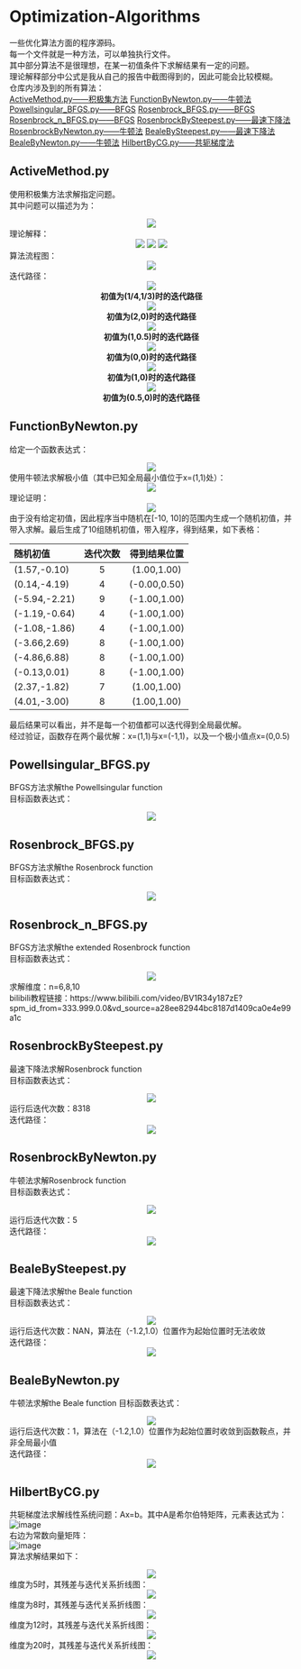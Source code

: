 # Optimization-Algorithms
一些优化算法方面的程序源码。</br>
每一个文件就是一种方法，可以单独执行文件。</br>
其中部分算法不是很理想，在某一初值条件下求解结果有一定的问题。</br>
理论解释部分中公式是我从自己的报告中截图得到的，因此可能会比较模糊。</br>
仓库内涉及到的所有算法：</br>
<a href='#ActiveMethod'>ActiveMethod.py——积极集方法</a>
<a href='#FunctionByNewton'>FunctionByNewton.py——牛顿法</a>
<a href='#Powellsingular_BFGS'>Powellsingular_BFGS.py——BFGS</a>
<a href='#Rosenbrock_BFGS'>Rosenbrock_BFGS.py——BFGS</a>
<a href='#Rosenbrock_n_BFGS'>Rosenbrock_n_BFGS.py——BFGS</a>
<a href='#RosenbrockBySteepest'>RosenbrockBySteepest.py——最速下降法</a>
<a href='#RosenbrockByNewton'>RosenbrockByNewton.py——牛顿法</a>
<a href='#BealeBySteepest'>BealeBySteepest.py——最速下降法</a>
<a href='#BealeByNewton'>BealeByNewton.py——牛顿法</a>
<a href='#HilbertByCG'>HilbertByCG.py——共轭梯度法</a>

## ActiveMethod.py
<span id='ActiveMethod'></span>
使用积极集方法求解指定问题。</br>
其中问题可以描述为为：</br>
<div align="center">
  <img src=https://user-images.githubusercontent.com/77096562/180652899-cbda333e-c9ad-4443-ac4e-524b08fd0f93.png>
</div>
理论解释：</br>
<div align="center">
  <img src=https://user-images.githubusercontent.com/77096562/180654739-2ebc86c4-4d4e-4f21-921b-2c4e7788f034.png>
  <img src=https://user-images.githubusercontent.com/77096562/180654795-8a543e97-b5b8-488a-8891-308a1d5b5322.png>
  <img src=https://user-images.githubusercontent.com/77096562/180654826-28f7fd0c-60d8-4b5c-8a17-89f70614af73.png>
</div>
算法流程图：</br>
<div align="center">
  <img src=https://user-images.githubusercontent.com/77096562/180652973-48696510-41a4-4a44-8920-4f0a83576ac1.png>
</div>
迭代路径：</br>
<div align="center">
  <img src=https://user-images.githubusercontent.com/77096562/180654119-800f6e64-e886-497b-81e9-ec2d256e03d9.png></br>
  <strong>初值为(1/4,1/3)时的迭代路径</strong>
</div>
<div align="center">
  <img src=https://user-images.githubusercontent.com/77096562/180654351-ea24c564-02a4-4192-a1de-bd50e5da92b4.png></br>
  <strong>初值为(2,0)时的迭代路径</strong>
</div>
<div align="center">
  <img src=https://user-images.githubusercontent.com/77096562/180654378-2335ac89-5186-40a0-a8e6-eacc9f7df875.png></br>
  <strong>初值为(1,0.5)时的迭代路径</strong>
</div>
<div align="center">
  <img src=https://user-images.githubusercontent.com/77096562/180654504-ce75e8ff-bcb8-4f35-b207-e72af15acc82.png></br>
  <strong>初值为(0,0)时的迭代路径</strong>
</div>
<div align="center">
  <img src=https://user-images.githubusercontent.com/77096562/180654528-d0c63407-79cd-4c35-a7cd-c93ba5cd94be.png></br>
  <strong>初值为(1,0)时的迭代路径</strong>
</div>
<div align="center">
  <img src=https://user-images.githubusercontent.com/77096562/180654557-b915ece6-b555-4cc6-ae5d-060cf94f2665.png></br>
  <strong>初值为(0.5,0)时的迭代路径</strong>
</div>

## FunctionByNewton.py
<span id='FunctionByNewton'></span>
给定一个函数表达式：</br>
<div align="center">
  <img src=https://user-images.githubusercontent.com/77096562/180651760-5bcc622c-d106-4fe9-a2a7-f367204a9c83.png>
</div>
使用牛顿法求解极小值（其中已知全局最小值位于x=(1,1)处）：</br>
<div align="center">
  <img src=https://user-images.githubusercontent.com/77096562/180651823-b7dbb040-7681-4bd2-98c4-4a900dd33795.png>
</div>
理论证明：</br>
<div align="center">
  <img src=https://user-images.githubusercontent.com/77096562/180652048-2e1f159c-d56c-4854-8411-cd457050b913.png>
</div>
由于没有给定初值，因此程序当中随机在[-10, 10]的范围内生成一个随机初值，并带入求解。最后生成了10组随机初值，带入程序，得到结果，如下表格：</br>

|   随机初值        | 迭代次数 |   得到结果位置  |
| :---             |  :---:   |     :---:      |
| (1.57,-0.10)     | 5        |  (1.00,1.00)   |
| (0.14,-4.19)     | 4        |  (-0.00,0.50)  |
| (-5.94,-2.21)    | 9        |  (-1.00,1.00)  |
| (-1.19,-0.64)    | 4        |  (-1.00,1.00)  |
| (-1.08,-1.86)    | 4        |  (-1.00,1.00)  |
| (-3.66,2.69)     | 8        |  (-1.00,1.00)  |
| (-4.86,6.88)     | 8        |  (-1.00,1.00)  |
| (-0.13,0.01)     | 8        |  (-1.00,1.00)  |
| (2.37,-1.82)     | 7        |  (1.00,1.00)   |
| (4.01,-3.00)     | 8        |  (1.00,1.00)   |

最后结果可以看出，并不是每一个初值都可以迭代得到全局最优解。</br>经过验证，函数存在两个最优解：x=(1,1)与x=(-1,1)，以及一个极小值点x=(0,0.5)

## Powellsingular_BFGS.py
<span id='Powellsingular_BFGS'></span>
BFGS方法求解the Powellsingular function</br>
目标函数表达式：</br>
<div align="center">
  <img src=https://user-images.githubusercontent.com/77096562/180646534-c9fba3fc-14b4-4f89-9266-db07437dc221.png>
</div>

## Rosenbrock_BFGS.py
<span id='Rosenbrock_BFGS'></span>
BFGS方法求解the Rosenbrock function</br>
目标函数表达式：</br>
<div align="center">
  <img src=https://user-images.githubusercontent.com/77096562/180644370-b1ea99b9-025a-477b-bc09-e21e538cc63f.png>
</div>

## Rosenbrock_n_BFGS.py
<span id='Rosenbrock_n_BFGS'></span>
BFGS方法求解the extended Rosenbrock function</br>
目标函数表达式：</br>
<div align="center">
  <img src=https://user-images.githubusercontent.com/77096562/180646429-bf412a05-f638-41b5-af8d-6e8fa23602be.png>
</div>
求解维度：n=6,8,10</br>
bilibili教程链接：https://www.bilibili.com/video/BV1R34y187zE?spm_id_from=333.999.0.0&vd_source=a28ee82944bc8187d1409ca0e4e99a1c</br>

## RosenbrockBySteepest.py
<span id='RosenbrockBySteepest'></span>
最速下降法求解Rosenbrock function</br>
目标函数表达式：</br>
<div align="center">
  <img src=https://user-images.githubusercontent.com/77096562/180644370-b1ea99b9-025a-477b-bc09-e21e538cc63f.png>
</div>
运行后迭代次数：8318</br>
迭代路径：</br>
<div align="center">
  <img src=https://user-images.githubusercontent.com/77096562/180644870-e3b5c187-a37a-4d94-b463-394ac8a5ffb7.png>
</div>

## RosenbrockByNewton.py
<span id='RosenbrockByNewton'></span>
牛顿法求解Rosenbrock function</br>
目标函数表达式：</br>
<div align="center">
  <img src=https://user-images.githubusercontent.com/77096562/180644370-b1ea99b9-025a-477b-bc09-e21e538cc63f.png>
</div>
运行后迭代次数：5</br>
迭代路径：</br>
<div align="center">
  <img src=https://user-images.githubusercontent.com/77096562/180644921-e48eb678-8214-49d3-a5ff-7c05523c05dc.png>
</div>

## BealeBySteepest.py
<span id='BealeBySteepest'></span>
最速下降法求解the Beale function</br>
目标函数表达式：</br>
<div align="center">
  <img src=https://user-images.githubusercontent.com/77096562/180644956-6d5987c0-3573-4829-8887-528174588c16.png>
</div>
运行后迭代次数：NAN，算法在（-1.2,1.0）位置作为起始位置时无法收敛</br>
迭代路径：</br>
<div align="center">
  <img src=https://user-images.githubusercontent.com/77096562/180645042-1ab651a2-3a8f-4a31-8e75-8829bb235b6a.png>
</div>

## BealeByNewton.py
<span id='BealeByNewton'></span>
牛顿法求解the Beale function
目标函数表达式：</br>
<div align="center">
  <img src=https://user-images.githubusercontent.com/77096562/180644956-6d5987c0-3573-4829-8887-528174588c16.png>
</div>
运行后迭代次数：1，算法在（-1.2,1.0）位置作为起始位置时收敛到函数鞍点，并非全局最小值</br>
迭代路径：</br>
<div align="center">
  <img src=https://user-images.githubusercontent.com/77096562/180645126-d25f0614-e0ad-4332-bb19-1a9e8a52d89f.png>
</div>

## HilbertByCG.py
<span id='HilbertByCG'></span>
共轭梯度法求解线性系统问题：Ax=b。其中A是希尔伯特矩阵，元素表达式为：</br>
![image](https://user-images.githubusercontent.com/77096562/180645359-b1fa6821-cbba-4784-89b1-4745ccd2b31e.png)</br>
右边为常数向量矩阵：</br>
![image](https://user-images.githubusercontent.com/77096562/180645395-a2323a8c-97d3-4475-bb80-e5bccf1f0308.png)</br>
算法求解结果如下：</br>
<div align="center">
  <img src=https://user-images.githubusercontent.com/77096562/180645457-3eb50bb8-f78d-4851-a074-e4c743ffcd1b.png>
</div>
维度为5时，其残差与迭代关系折线图：</br>
<div align="center">
  <img src=https://user-images.githubusercontent.com/77096562/180645505-cc7077a7-edc0-49b8-88e2-210424bf82c5.png>
</div>
维度为8时，其残差与迭代关系折线图：</br>
<div align="center">
  <img src=https://user-images.githubusercontent.com/77096562/180645522-dd54866a-ef7a-41a6-811f-e2ee4b85b4a3.png>
</div>
维度为12时，其残差与迭代关系折线图：</br>
<div align="center">
  <img src=https://user-images.githubusercontent.com/77096562/180645528-ae7b3b71-0bc8-4957-b6ab-582e7f990e66.png>
</div>
维度为20时，其残差与迭代关系折线图：</br>
<div align="center">
  <img src=https://user-images.githubusercontent.com/77096562/180645536-e448432f-6e7c-49c2-8def-2fc24ae7ef28.png>
</div>

